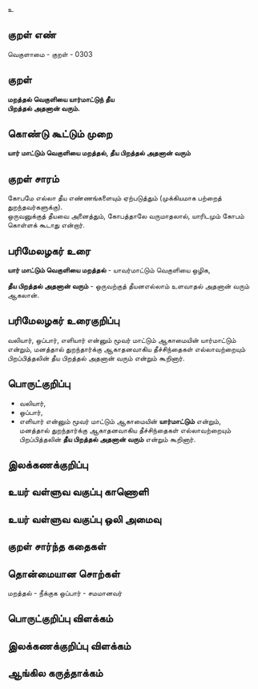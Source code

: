 உ

## குறள் எண் 

வெகுளாமை - குறள் - 0303  

## குறள் 

**மறத்தல் வெகுளியை யார்மாட்டுந் தீய  
பிறத்தல் அதனான் வரும்.**

## கொண்டு கூட்டும் முறை

**யார் மாட்டும் வெகுளியை மறத்தல், தீய பிறத்தல் அதனான் வரும்** 

## குறள் சாரம் 

கோபமே எல்லா தீய எண்ணங்களையும் ஏற்படுத்தும் (முக்கியமாக பற்றைத் துறந்தவர்களுக்கு).  
ஒருவனுக்குத் தீயவை அனைத்தும், கோபத்தாலே வருமாதலால், யாரிடமும் கோபம் கொள்ளக் கூடாது என்றார்.

## பரிமேலழகர் உரை

**யார் மாட்டும் வெகுளியை மறத்தல்** - யாவர்மாட்டும் வெகுளியை ஒழிக,  

**தீய பிறத்தல் அதனான் வரும்** - ஒருவற்குத் தீயனஎல்லாம் உளவாதல் அதனான் வரும் ஆகலான்.

## பரிமேலழகர் உரைகுறிப்பு   

வலியார், ஒப்பார், எளியார் என்னும் மூவர் மாட்டும் ஆகாமையின் யார்மாட்டும் என்றும், மனத்தால் துறந்தார்க்கு ஆகாதனவாகிய தீச்சிந்தைகள் எல்லாவற்றையும் பிறப்பித்தலின் தீய பிறத்தல் அதனான் வரும் என்றும் கூறினார்.    

## பொருட்குறிப்பு 

* வலியார்,   
* ஒப்பார்,  
* எளியார் என்னும் மூவர் மாட்டும் ஆகாமையின் **யார்மாட்டும்** என்றும்,   
மனத்தால் துறந்தார்க்கு ஆகாதனவாகிய தீச்சிந்தைகள் எல்லாவற்றையும் பிறப்பித்தலின் **தீய பிறத்தல் அதனான் வரும்** என்றும் கூறினார்.    

## இலக்கணக்குறிப்பு  


## உயர் வள்ளுவ வகுப்பு காணொளி


## உயர் வள்ளுவ வகுப்பு ஒலி அமைவு 

 
## குறள் சார்ந்த கதைகள் 


## தொன்மையான சொற்கள்

மறத்தல் - நீக்குக 
ஒப்பார் - சமமானவர்  

## பொருட்குறிப்பு விளக்கம்


## இலக்கணக்குறிப்பு விளக்கம்


## ஆங்கில கருத்தாக்கம் 



